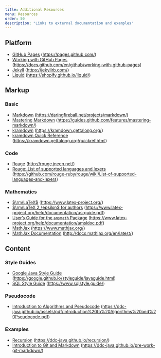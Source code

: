```yaml
---
title: Additional Resources
menu: Resources
order: 50
description: "Links to external documentation and examples"
---
```


## Platform

* [GitHub Pages](https://pages.github.com/) (<https://pages.github.com/>)
* [Working with GitHub Pages](https://docs.github.com/en/github/working-with-github-pages) (<https://docs.github.com/en/github/working-with-github-pages>)
* [Jekyll](https://jekyllrb.com/) (<https://jekyllrb.com/>)
* [Liquid](https://shopify.github.io/liquid/) (<https://shopify.github.io/liquid/>)

## Markup

### Basic

* [Markdown](https://daringfireball.net/projects/markdown/) (<https://daringfireball.net/projects/markdown/>)
* [Mastering Markdown](https://guides.github.com/features/mastering-markdown/) (<https://guides.github.com/features/mastering-markdown/>)
* [kramdown](https://kramdown.gettalong.org/) (<https://kramdown.gettalong.org/>)
* [kramdown Quick Reference](https://kramdown.gettalong.org/quickref.html) (<https://kramdown.gettalong.org/quickref.html>)

### Code

* [Rouge](http://rouge.jneen.net/) (<http://rouge.jneen.net/>)
* [Rouge: List of supported languages and lexers](https://github.com/rouge-ruby/rouge/wiki/List-of-supported-languages-and-lexers) (<https://github.com/rouge-ruby/rouge/wiki/List-of-supported-languages-and-lexers>)

### Mathematics

* [$\rm\LaTeX$](https://www.latex-project.org/) (<https://www.latex-project.org/>)
* [$\rm\LaTeX 2_\epsilon$ for authors](https://www.latex-project.org/help/documentation/usrguide.pdf) (<https://www.latex-project.org/help/documentation/usrguide.pdf>)
* [User’s Guide for the `amsmath` Package](https://www.latex-project.org/help/documentation/amsldoc.pdf) (<https://www.latex-project.org/help/documentation/amsldoc.pdf>)
* [MathJax](https://www.mathjax.org/) (<https://www.mathjax.org/>)
* [MathJax Documentation](http://docs.mathjax.org/en/latest/) (<http://docs.mathjax.org/en/latest/>)

## Content

### Style Guides

* [Google Java Style Guide](https://google.github.io/styleguide/javaguide.html) (<https://google.github.io/styleguide/javaguide.html>)
* [SQL Style Guide](https://www.sqlstyle.guide/) (<https://www.sqlstyle.guide/>)

### Pseudocode

* [Introduction to Algorithms and Pseudocode](https://ddc-java.github.io/assets/pdf/Introduction%20to%20Algorithms%20and%20Pseudocode.pdf) (<https://ddc-java.github.io/assets/pdf/Introduction%20to%20Algorithms%20and%20Pseudocode.pdf>)

### Examples

* [Recursion](https://ddc-java.github.io/recursion/) (<https://ddc-java.github.io/recursion/>)
* [Introduction to Git and Markdown](https://ddc-java.github.io/pre-work-git-markdown/) (<https://ddc-java.github.io/pre-work-git-markdown/>)